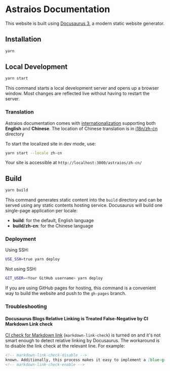 Astraios Documentation
======================

This website is built using [Docusaurus 3](https://docusaurus.io/), a modern static website generator.

Installation
------------

```bash
yarn
```

Local Development
-----------------

```bash
yarn start
```

This command starts a local development server and opens up a browser window. Most changes are reflected live without
having to restart the server.

### Translation

Astraios documentation comes with [internationalization][Docusaurus i18n] supporting both **English** and
**Chinese**. The location of Chinese translation is in [i18n/zh-cn](./i18n/zh-cn) directory

To start the localized site in dev mode, use:

```bash
yarn start --locale zh-cn
```

Your site is accessible at `http://localhost:3000/astraios/zh-cn/`

Build
-----

```bash
yarn build
```

This command generates static content into the `build` directory and can be served using any static contents hosting
service. Docusaurus will build one single-page application per locale:

- **build**: for the default, English language
- **build/zh-cn**: for the Chinese language

### Deployment

Using SSH:

```bash
USE_SSH=true yarn deploy
```

Not using SSH:

```bash
GIT_USER=<Your GitHub username> yarn deploy
```

If you are using GitHub pages for hosting, this command is a convenient way to build the website and push to the
`gh-pages` branch.

### Troubleshooting

#### Docusaurus Blogs Relative Linking is Treated False-Negative by CI Markdown Link check

[CI check for Markdown link](../.github/workflows/ci-cd.yml) (`markdown-link-check`) is turned on and it's not smart
enough to detect relative linking by Docusaurus. The workaround is to disable the link check at the relevant line. For
example:

```markdown
<!-- markdown-link-check-disable -->
known. Additionally, this process makes it easy to implement a [blue-green deployment](continuous-delivery) or
<!-- markdown-link-check-enable -->
```

[Docusaurus i18n]: https://docusaurus.io/docs/next/i18n/tutorial
